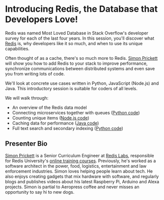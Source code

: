 # Introducing Redis, the Database that Developers Love!

Redis was named Most Loved Database in Stack Overflow's developer survey for each of the last four years. In this session, you'll discover what [Redis](https://redis.io) is, why developers like it so much, and when to use its unique capabilities.

Often thought of as a cache, there's so much more to Redis. [Simon Prickett](https://simonprickett.dev/) will show you how to add Redis to your stack to improve performance, synchronize communications between distributed systems and even save you from writing lots of code.

We'll look at concrete use cases written in Python, JavaScript (Node.js) and Java. This introductory session is suitable for coders of all levels.

We will walk through:

* An overview of the Redis data model
* Connecting microservices together with queues ([Python code](queuing/))
* Counting unique items ([Node.js code](counting_uniques))
* Caching data for performance ([Java code](caching/))
* Full text search and secondary indexing ([Python code](full_text_search_and_secondary_indexing/))

## Presenter Bio

[Simon Prickett](https://simonprickett.dev/) is a Senior Curriculum Engineer at [Redis Labs](https://redislabs.com), responsible for Redis University's [online training courses](https://university.redislabs.com/#courses).  Previously, he's worked as a software architect in the power, food, logistics, entertainment and law enforcement industries.  Simon loves helping people learn about tech.  He also enjoys creating gadgets that mix hardware with software, and regularly blogs and publishes videos about his latest Raspberry Pi, Arduino and Alexa projects.  Simon is partial to Aeropress coffee and never misses an opportunity to say hi to new dogs.